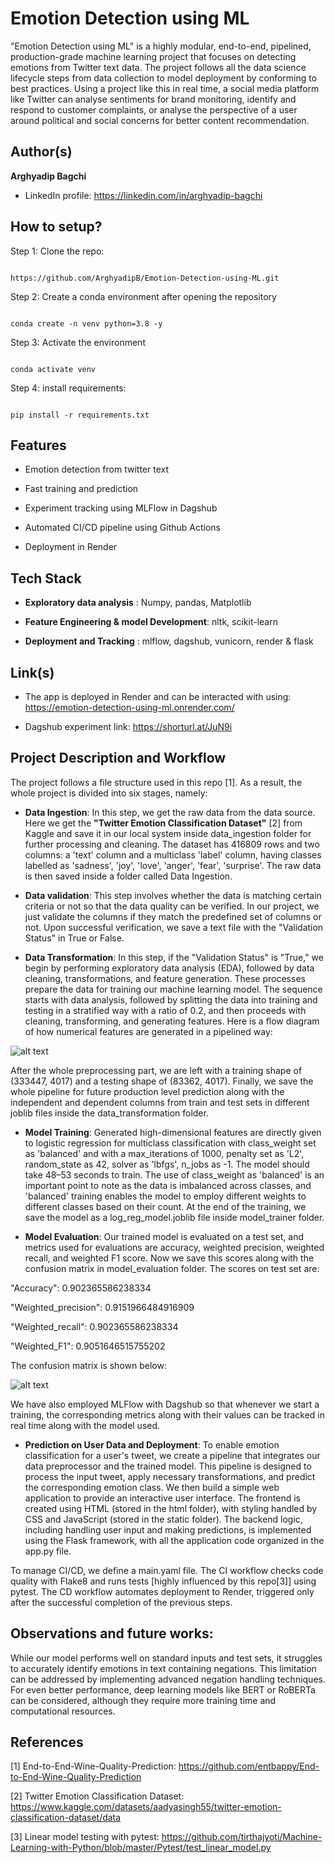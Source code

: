 
# Emotion Detection using ML

  

"Emotion Detection using ML" is a highly modular, end-to-end, pipelined, production-grade machine learning project that focuses on detecting emotions from Twitter text data. The project follows all the data science lifecycle steps from data collection to model deployment by conforming to best practices. Using a project like this in real time, a social media platform like Twitter can analyse sentiments for brand monitoring, identify and respond to customer complaints, or analyse the perspective of a user around political and social concerns for better content recommendation.

  
  

## Author(s)

**Arghyadip Bagchi**

* LinkedIn profile: https://linkedin.com/in/arghyadip-bagchi

  

## How to setup?

Step 1: Clone the repo:

```

https://github.com/ArghyadipB/Emotion-Detection-using-ML.git

```

Step 2: Create a conda environment after opening the repository

```

conda create -n venv python=3.8 -y

```

Step 3: Activate the environment

```

conda activate venv

```

  

Step 4: install requirements:

```

pip install -r requirements.txt

```

  

## Features

  

* Emotion detection from twitter text

* Fast training and prediction

* Experiment tracking using MLFlow in Dagshub

* Automated CI/CD pipeline using Github Actions

* Deployment in Render

  

## Tech Stack

  

*  **Exploratory data analysis** : Numpy, pandas, Matplotlib

*  **Feature Engineering & model Development**: nltk, scikit-learn

*  **Deployment and Tracking** : mlflow, dagshub, vunicorn, render & flask

  

## Link(s)

  

* The app is deployed in Render and can be interacted with using: https://emotion-detection-using-ml.onrender.com/

* Dagshub experiment link: https://shorturl.at/JuN9i

  

## Project Description and Workflow

  

The project follows a file structure used in this repo [1]. As a result, the whole project is divided into six stages, namely:

  

*  **Data Ingestion**: In this step, we get the raw data from the data source. Here we get the **"Twitter Emotion Classification Dataset"** [2] from Kaggle and save it in our local system inside data_ingestion folder for further processing and cleaning. The dataset has 416809 rows and two columns: a 'text' column and a multiclass 'label' column, having classes labelled as 'sadness', 'joy', 'love', 'anger', 'fear', 'surprise'. The raw data is then saved inside a folder called Data Ingestion. 

  

*  **Data validation**: This step involves whether the data is matching certain criteria or not so that the data quality can be verified. In our project, we just validate the columns if they match the predefined set of columns or not. Upon successful verification, we save a text file with the "Validation Status" in True or False.

  

*  **Data Transformation**: In this step, if the "Validation Status" is "True," we begin by performing exploratory data analysis (EDA), followed by data cleaning, transformations, and feature generation. These processes prepare the data for training our machine learning model. The sequence starts with data analysis, followed by splitting the data into training and testing in a stratified way with a ratio of 0.2, and then proceeds with cleaning, transforming, and generating features. Here is a flow diagram of how numerical features are generated in a pipelined way:

![alt text](feature_engg_transparent.png)

  

After the whole preprocessing part, we are left with a training shape of (333447, 4017) and a testing shape of (83362, 4017). Finally, we save the whole pipeline for future production level prediction along with the independent and dependent columns from train and test sets in different joblib files inside the data_transformation folder.

  

*  **Model Training**: Generated high-dimensional features are directly given to logistic regression for multiclass classification with class_weight set as 'balanced' and with a max_iterations of 1000, penalty set as 'L2', random_state as 42, solver as 'lbfgs', n_jobs as -1. The model should take 48–53 seconds to train. The use of class_weight as 'balanced' is an important point to note as the data is imbalanced across classes, and 'balanced' training enables the model to employ different weights to different classes based on their count. At the end of the training, we save the model as a log_reg_model.joblib file inside model_trainer folder.

  

*  **Model Evaluation**: Our trained model is evaluated on a test set, and metrics used for evaluations are accuracy, weighted precision, weighted recall, and weighted F1 score. Now we save this scores along with the confusion matrix in model_evaluation folder. The scores on test set are:

"Accuracy": 0.902365586238334 

"Weighted_precision": 0.9151966484916909 

"Weighted_recall": 0.902365586238334 

"Weighted_F1": 0.9051646515755202

The confusion matrix is shown below:

![alt text](artifacts/model_evaluation/confusion_matrix.png)

  

We have also employed MLFlow with Dagshub so that whenever we start a training, the corresponding metrics along with their values can be tracked in real time along with the model used.

  

*  **Prediction on User Data and Deployment**: To enable emotion classification for a user's tweet, we create a pipeline that integrates our data preprocessor and the trained model. This pipeline is designed to process the input tweet, apply necessary transformations, and predict the corresponding emotion class. We then build a simple web application to provide an interactive user interface. The frontend is created using HTML (stored in the html folder), with styling handled by CSS and JavaScript (stored in the static folder). The backend logic, including handling user input and making predictions, is implemented using the Flask framework, with all the application code organized in the app.py file.

To manage CI/CD, we define a main.yaml file. The CI workflow checks code quality with Flake8 and runs tests [highly influenced by this repo[3]] using pytest. The CD workflow automates deployment to Render, triggered only after the successful completion of the previous steps.

  

## Observations and future works:

  

While our model performs well on standard inputs and test sets, it struggles to accurately identify emotions in text containing negations. This limitation can be addressed by implementing advanced negation handling techniques. For even better performance, deep learning models like BERT or RoBERTa can be considered, although they require more training time and computational resources.

  

## References

  

[1] End-to-End-Wine-Quality-Prediction: https://github.com/entbappy/End-to-End-Wine-Quality-Prediction

[2] Twitter Emotion Classification Dataset: https://www.kaggle.com/datasets/aadyasingh55/twitter-emotion-classification-dataset/data

[3] Linear model testing with pytest: https://github.com/tirthajyoti/Machine-Learning-with-Python/blob/master/Pytest/test_linear_model.py
